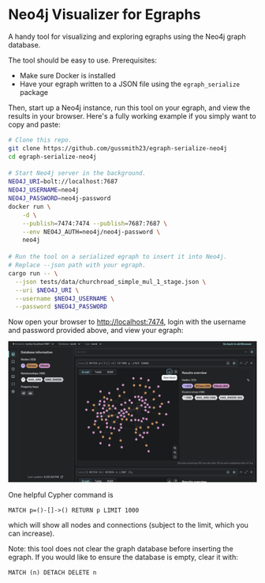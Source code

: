 # Neo4j Visualizer for Egraphs

A handy tool for visualizing and exploring egraphs using the Neo4j graph database.

The tool should be easy to use. Prerequisites:
- Make sure Docker is installed
- Have your egraph written to a JSON file using the `egraph_serialize` package

Then, start up a Neo4j instance, run this tool on your egraph, and view the results in your browser. Here's a fully working example if you simply want to copy and paste:

```sh
# Clone this repo.
git clone https://github.com/gussmith23/egraph-serialize-neo4j
cd egraph-serialize-neo4j

# Start Neo4j server in the background.
NEO4J_URI=bolt://localhost:7687
NEO4J_USERNAME=neo4j
NEO4J_PASSWORD=neo4j-password
docker run \
    -d \
    --publish=7474:7474 --publish=7687:7687 \
    --env NEO4J_AUTH=neo4j/neo4j-password \
    neo4j

# Run the tool on a serialized egraph to insert it into Neo4j.
# Replace --json path with your egraph.
cargo run -- \
  --json tests/data/churchroad_simple_mul_1_stage.json \
  --uri $NEO4J_URI \
  --username $NEO4J_USERNAME \
  --password $NEO4J_PASSWORD
```

Now open your browser to <http://localhost:7474>, login with the username and password provided above, and view your egraph:

![alt text](image.png)

One helpful Cypher command is

```cypher
MATCH p=()-[]->() RETURN p LIMIT 1000
```

which will show all nodes and connections (subject to the limit, which you can increase).

Note: this tool does not clear the graph database before inserting the egraph. If you would like to ensure the database is empty, clear it with:
```cypher
MATCH (n) DETACH DELETE n
```